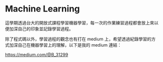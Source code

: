 
# Machine Learning
這學期透過台大的開放式課程學習機器學習，每一次的作業練習過程都會放上來以便加深自己的印象並記錄學習過程。

除了程式碼以外，學習過程的觀念也有打在 medium 上，希望透過紀錄學習的方式加深自己在機器學習上的理解，以下是我的 medium 連結：

https://medium.com/@B_31299



